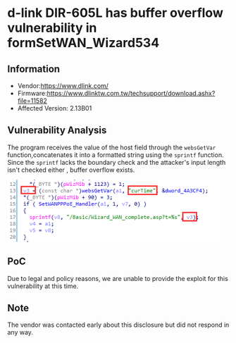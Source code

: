 # d-link DIR-605L has  buffer overflow vulnerability  in formSetWAN_Wizard534



## Information

- Vendor:https://www.dlink.com/
- Firmware:https://www.dlinktw.com.tw/techsupport/download.ashx?file=11582
- Affected Version: 2.13B01



## Vulnerability Analysis

The program receives the value of the host field through the `websGetVar` function,concatenates it into a formatted string using the `sprintf` function. Since the `sprintf` lacks the boundary check and the attacker's input length isn't checked either , buffer overflow exists.

![code](code.png)

## PoC

 Due to legal and policy reasons, we are unable to provide the exploit for this  vulnerability at this time.



##  Note

The vendor was contacted early about this disclosure but did not respond in any  way.


